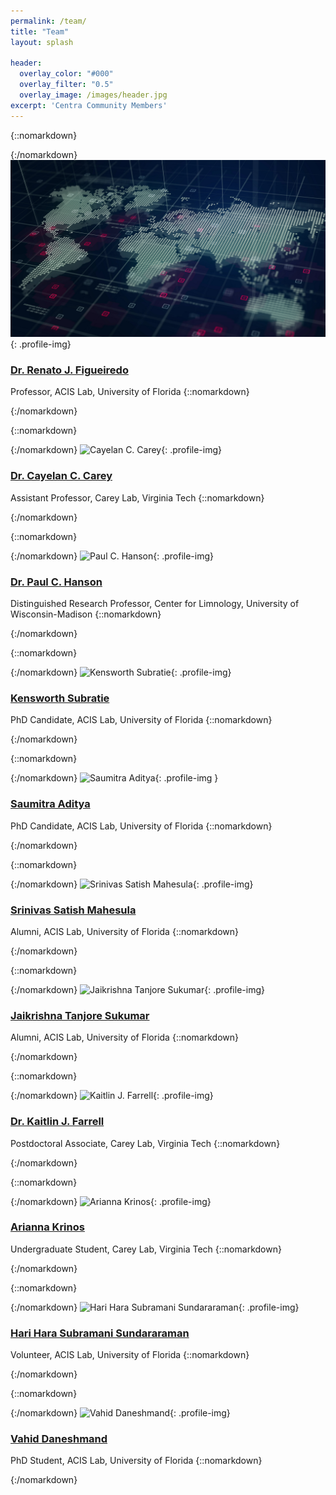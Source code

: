 ```yaml
---
permalink: /team/
title: "Team"
layout: splash

header:
  overlay_color: "#000"
  overlay_filter: "0.5"
  overlay_image: /images/header.jpg
excerpt: 'Centra Community Members'
---
```


{::nomarkdown}<div class="col-md-6">{:/nomarkdown}
![Renato J. Figueiredo](/images/header.jpg){: .profile-img}
### [Dr. Renato J. Figueiredo <i class="fa fa-link"></i>](https://www.acis.ufl.edu/people/renatof)

Professor, ACIS Lab, University of Florida
{::nomarkdown}</div>{:/nomarkdown}

{::nomarkdown}<div class="col-md-6">{:/nomarkdown}
![Cayelan C. Carey](../assets/images/cayelan.jpg){: .profile-img}
### [Dr. Cayelan C. Carey <i class="fa fa-link"></i>](http://www.carey.biol.vt.edu/)

Assistant Professor, Carey Lab, Virginia Tech
{::nomarkdown}</div>{:/nomarkdown}

{::nomarkdown}<div class="one-half clear-both">{:/nomarkdown}
![Paul C. Hanson](../assets/images/paul.jpg){: .profile-img}
### [Dr. Paul C. Hanson <i class="fa fa-link"></i>](http://hanson.limnology.wisc.edu/)

Distinguished Research Professor, Center for Limnology, University of Wisconsin-Madison
{::nomarkdown}</div>{:/nomarkdown}

{::nomarkdown}<div class="one-half">{:/nomarkdown}
![Kensworth Subratie](../assets/images/ken.jpg){: .profile-img}
### [Kensworth Subratie <i class="fa fa-link"></i>](https://www.acis.ufl.edu/people/kcratie)

PhD Candidate, ACIS Lab, University of Florida
{::nomarkdown}</div>{:/nomarkdown}

{::nomarkdown}<div class="one-half clear-both">{:/nomarkdown}
![Saumitra Aditya](../assets/images/saumitra.jpg){: .profile-img }
### [Saumitra Aditya <i class="fa fa-link"></i>](https://www.acis.ufl.edu/people/saumitraaditya)

PhD Candidate, ACIS Lab, University of Florida
{::nomarkdown}</div>{:/nomarkdown}

{::nomarkdown}<div class="one-half">{:/nomarkdown}
![Srinivas Satish Mahesula](../assets/images/satish.jpg){: .profile-img}
### [Srinivas Satish Mahesula <i class="fa fa-link"></i>](https://github.com/smahesul)

Alumni, ACIS Lab, University of Florida
{::nomarkdown}</div>{:/nomarkdown}

{::nomarkdown}<div class="one-half clear-both">{:/nomarkdown}
![Jaikrishna Tanjore Sukumar](../assets/images/jaikrishna.jpg){: .profile-img}
### [Jaikrishna Tanjore Sukumar <i class="fa fa-link"></i>](https://www.acis.ufl.edu/people/jaikrishna)

Alumni, ACIS Lab, University of Florida
{::nomarkdown}</div>{:/nomarkdown}

{::nomarkdown}<div class="one-half">{:/nomarkdown}
![Kaitlin J. Farrell](../assets/images/kait.jpg){: .profile-img}
### [Dr. Kaitlin J. Farrell <i class="fa fa-link"></i>](http://kaitlinjfarrell.weebly.com/)

Postdoctoral Associate, Carey Lab, Virginia Tech
{::nomarkdown}</div>{:/nomarkdown}

{::nomarkdown}<div class="one-half clear-both">{:/nomarkdown}
![Arianna Krinos](../assets/images/arianna.jpg){: .profile-img}
### [Arianna Krinos <i class="fa fa-link"></i>](https://github.com/akrinos)

Undergraduate Student, Carey Lab, Virginia Tech
{::nomarkdown}</div>{:/nomarkdown}

{::nomarkdown}<div class="one-half">{:/nomarkdown}
![Hari Hara Subramani Sundararaman](../assets/images/hari.jpg){: .profile-img}
### [Hari Hara Subramani Sundararaman <i class="fa fa-link"></i>](https://github.com/itshari)

Volunteer, ACIS Lab, University of Florida
{::nomarkdown}</div>{:/nomarkdown}

{::nomarkdown}<div class="one-half clear-both">{:/nomarkdown}
![Vahid Daneshmand](../assets/images/vahid.jpg){: .profile-img}
### [Vahid Daneshmand <i class="fa fa-link"></i>](https://www.acis.ufl.edu/people/vdaneshmand)

PhD Student, ACIS Lab, University of Florida
{::nomarkdown}</div>{:/nomarkdown}
